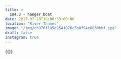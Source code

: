 ```yaml
---
title: >
  184.3 - hanger boat
date: 2017-07-28T18:06:33+00:00
location: "River Thames"
image: "/img/cb976f185d9541076c5b8f94e8830bbf.jpg"
draft: false
instagram: true
---
```


{{<photo src="/img/cb976f185d9541076c5b8f94e8830bbf.jpg">}}
